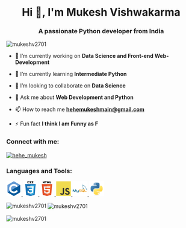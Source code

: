 <h1 align="center">Hi 👋, I'm Mukesh Vishwakarma</h1>
<h3 align="center">A passionate Python developer from India</h3>

<p align="left"> <img src="https://komarev.com/ghpvc/?username=mukeshv2701&label=Profile%20views&color=0e75b6&style=flat" alt="mukeshv2701" /> </p>

- 🔭 I’m currently working on **Data Science and Front-end Web-Development**

- 🌱 I’m currently learning **Intermediate Python**

- 👯 I’m looking to collaborate on **Data Science**

- 💬 Ask me about **Web Development and Python**

- 📫 How to reach me **hehemukeshmain@gmail.com**

- ⚡ Fun fact **I think I am Funny as F**

<h3 align="left">Connect with me:</h3>
<p align="left">
<a href="https://instagram.com/hehe_mukesh" target="blank"><img align="center" src="https://raw.githubusercontent.com/rahuldkjain/github-profile-readme-generator/master/src/images/icons/Social/instagram.svg" alt="hehe_mukesh" height="30" width="40" /></a>
</p>

<h3 align="left">Languages and Tools:</h3>
<p align="left"> <a href="https://www.cprogramming.com/" target="_blank" rel="noreferrer"> <img src="https://raw.githubusercontent.com/devicons/devicon/master/icons/c/c-original.svg" alt="c" width="40" height="40"/> </a> <a href="https://www.w3schools.com/css/" target="_blank" rel="noreferrer"> <img src="https://raw.githubusercontent.com/devicons/devicon/master/icons/css3/css3-original-wordmark.svg" alt="css3" width="40" height="40"/> </a> <a href="https://www.w3.org/html/" target="_blank" rel="noreferrer"> <img src="https://raw.githubusercontent.com/devicons/devicon/master/icons/html5/html5-original-wordmark.svg" alt="html5" width="40" height="40"/> </a> <a href="https://developer.mozilla.org/en-US/docs/Web/JavaScript" target="_blank" rel="noreferrer"> <img src="https://raw.githubusercontent.com/devicons/devicon/master/icons/javascript/javascript-original.svg" alt="javascript" width="40" height="40"/> </a> <a href="https://www.mysql.com/" target="_blank" rel="noreferrer"> <img src="https://raw.githubusercontent.com/devicons/devicon/master/icons/mysql/mysql-original-wordmark.svg" alt="mysql" width="40" height="40"/> </a> <a href="https://www.python.org" target="_blank" rel="noreferrer"> <img src="https://raw.githubusercontent.com/devicons/devicon/master/icons/python/python-original.svg" alt="python" width="40" height="40"/> </a> </p>

<p><img align="left" src="https://github-readme-stats.vercel.app/api/top-langs?username=mukeshv2701&show_icons=true&locale=en&layout=compact" alt="mukeshv2701" /></p>

<p>&nbsp;<img align="center" src="https://github-readme-stats.vercel.app/api?username=mukeshv2701&show_icons=true&locale=en" alt="mukeshv2701" /></p>

<p><img align="center" src="https://github-readme-streak-stats.herokuapp.com/?user=mukeshv2701&" alt="mukeshv2701" /></p>
